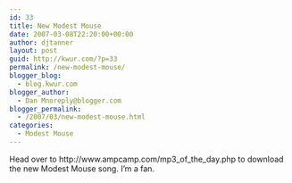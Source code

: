 ```yaml
---
id: 33
title: New Modest Mouse
date: 2007-03-08T22:20:00+00:00
author: djtanner
layout: post
guid: http://kwur.com/?p=33
permalink: /new-modest-mouse/
blogger_blog:
  - blog.kwur.com
blogger_author:
  - Dan Mnoreply@blogger.com
blogger_permalink:
  - /2007/03/new-modest-mouse.html
categories:
  - Modest Mouse
---
```

<div class="pf-content">
  <p>
    Head over to http://www.ampcamp.com/mp3_of_the_day.php to download the new Modest Mouse song. I&#8217;m a fan.
  </p>
</div>